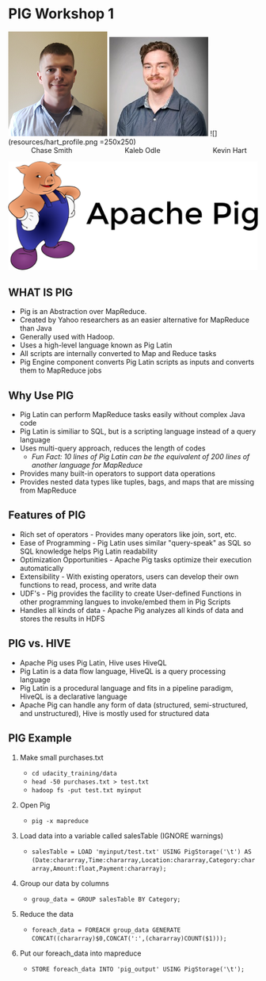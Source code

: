 # PIG Workshop 1
![](resources/smith.png) ![](resources/LinkedIn.jpg) ![](resources/hart_profile.png =250x250)<br/>
&emsp;&emsp;&emsp; Chase Smith &emsp;&emsp;&emsp;&emsp;&emsp;&emsp;&emsp; Kaleb Odle &emsp;&emsp;&emsp;&emsp;&emsp;&emsp;&emsp; Kevin Hart

![](resources/Apache_Pig_Logo.png)
## WHAT IS PIG
* Pig is an Abstraction over MapReduce.
* Created by Yahoo researchers as an easier alternative for MapReduce than Java
* Generally used with Hadoop.
* Uses a high-level language known as Pig Latin
* All scripts are internally converted to Map and Reduce tasks
* Pig Engine component converts Pig Latin scripts as inputs and converts them to MapReduce jobs

## Why Use PIG
* Pig Latin can perform MapReduce tasks easily without complex Java code
* Pig Latin is similiar to SQL, but is a scripting language instead of a query language
* Uses multi-query approach, reduces the length of codes
    * *Fun Fact: 10 lines of Pig Latin can be the equivalent of 200 lines of another language for MapReduce*
* Provides many built-in operators to support data operations
* Provides nested data types like tuples, bags, and maps that are missing from MapReduce

## Features of PIG
* Rich set of operators - Provides many operators like join, sort, etc.
* Ease of Programming - Pig Latin uses similar "query-speak" as SQL so SQL knowledge helps Pig Latin readability
* Optimization Opportunities - Apache Pig tasks optimize their execution automatically
* Extensibility - With existing operators, users can develop their own functions to read, process, and write data
* UDF's - Pig provides the facility to create User-defined Functions in other programming langues to invoke/embed them in Pig Scripts
* Handles all kinds of data - Apache Pig analyzes all kinds of data and stores the results in HDFS

## PIG vs. HIVE
* Apache Pig uses Pig Latin, Hive uses HiveQL
* Pig Latin is a data flow language, HiveQL is a query processing language
* Pig Latin is a procedural language and fits in a pipeline paradigm, HiveQL is a declarative language
* Apache Pig can handle any form of data (structured, semi-structured, and unstructured), Hive is mostly used for structured data

## PIG Example

1. Make small purchases.txt

    - `cd udacity_training/data`
    - `head -50 purchases.txt > test.txt`
    - `hadoop fs -put test.txt myinput`

2. Open Pig

    - `pig -x mapreduce`
 
3. Load data into a variable called salesTable (IGNORE warnings)

    - `salesTable = LOAD 'myinput/test.txt' USING PigStorage('\t') AS (Date:chararray,Time:chararray,Location:chararray,Category:chararray,Amount:float,Payment:chararray);`

4. Group our data by columns

    - `group_data = GROUP salesTable BY Category;`

5. Reduce the data

    - `foreach_data = FOREACH group_data GENERATE CONCAT((chararray)$0,CONCAT(':',(chararray)COUNT($1)));`

6. Put our foreach_data into mapreduce

    - `STORE foreach_data INTO 'pig_output' USING PigStorage('\t');`

